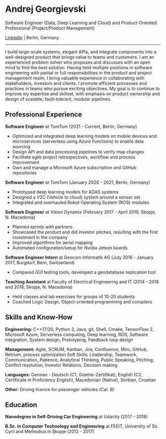 # Andrej Georgievski
Software Engineer (Data, Deep Learning and Cloud) and 
Product-Oriented Professional (Project/Product Management)

[LinkedIn](www.linkedin.com/in/ageorgievski) | Berlin, Germany

---

I build large-scale systems, elegant APIs, and integrate components into a well-designed product that brings value to teams and customers. I am an experienced problem solver who proposes and discusses with an open mind to find the best solution. Having held multiple positions in software engineering with partial or full responsibilities in the product and project management realm, I bring valuable experience in collaborating with stakeholders, investors and clients. I promote efficient processes and practices in teams who pursue exciting objectives. My goal is to continue to improve my expertise and skillset, with emphasis on product ownership and design of scalable, fault-tolerant, modular pipelines.

## Professional Experience

**Software Engineer** at TomTom (2021 - Current, Berlin, Germany)

- Optimized and integrated deep learning models on mobile devices and microservices (serverless using Azure Functions) to enable data sourcing
- Design API and data processing pipelines to verify map changes
- Facilitate agile project retrospectives, workflow and process improvement
- Own and manage a Microsoft Azure subscription and GitHub repositories

**Software Engineer** at TomTom (January 2020 - 2021, Berlin, Germany)

- Prototyped deep learning models for ADAS systems
- Designed a V2C (Vehicle to cloud) system around a sensor set
- Integrated and overhauled Robot Operating System (ROS) modules

**Software Engineer** at Vision Dynamix (February 2017 - April 2019, Skopje, N. Macedonia)

- Planned sprints with partners
- Showcased the product and did investor pitches, resulting with  the first investment in the company
- Improved algorithms for aerial mapping
- Automated configuration/setup for Nvidia Jetson boards

**Software Engineer Intern** at Geocom Informatik AG (July 2016 - January 2017, Burgdorf, Bern, Switzerland)

- Compared GUI testing tools, developed a geodatabase replication tool

**Teaching Assistant** at Faculty of Electrical Engineering and IT (2014 - 2016 and 2018, Skopje, N. Macedonia)

- Held classes and lab exercises for groups of 10-20 students
- Coached Logic Design, Object-oriented programming and compilers

## Skills and Know-How

**Engineering:** C++17/20, Python 3, Java, git, Shell, Cmake, TensorFlow 2, Microsoft Azure, Serverless computing, Deep learning, ROS, Software integration, System design, Prototyping, Feedback loop design

**Management:** Agile, SCRUM, Kanban, Jira, Confluence, Miro, GitHub, Retrium, process optimization
Soft Skills: Leadership, Teamwork, Communication, Patience, Analytical Thinking, Public Speaking, Pitching, Conflict resolution, Investor Relations, Decision making

**Languages:** German - Deutsch (C1, Goethe-Zertifikat), English (C2, Certificate in Proficiency English), Macedonian (Native), Serbian, Croatian

**Other:** Driving licence for passenger vehicles (Cat. B)

## Education

**Nanodegree in Self-Driving Car Engineering** at Udacity (2017 - 2018)

**B.Sc. in Computer Technology and Engineering** at FEEIT, University of Ss. Cyril and Methodius in Skopje (2012 - 2017)


